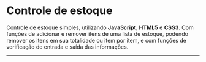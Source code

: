 # Controle de estoque

Controle de estoque simples, utilizando <strong>JavaScript</strong>, <strong>HTML5</strong> e <strong>CSS3</strong>. Com funções de adicionar e remover itens de uma lista de estoque, podendo remover os itens em sua totalidade ou item por item, e com funções de verificação de entrada e saída das informações.


--------------------------------------------------------------------------------------------------------------------------


